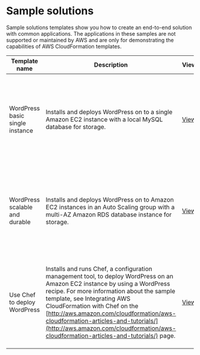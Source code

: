 # Sample solutions<a name="sample-templates-applications-ap-southeast-1"></a>

Sample solutions templates show you how to create an end\-to\-end solution with common applications\. The applications in these samples are not supported or maintained by AWS and are only for demonstrating the capabilities of AWS CloudFormation templates\.

| Template name                   | Description                                                                                                                                                                                                                                                                                                                                                                                                        | View                                                                                                                       | View in Designer                                                                                                                                                                                                                     | Launch                                                                                                                                                                                                                                                                                                                                                                                                                                                                                                       |
| ------------------------------- | ------------------------------------------------------------------------------------------------------------------------------------------------------------------------------------------------------------------------------------------------------------------------------------------------------------------------------------------------------------------------------------------------------------------ | -------------------------------------------------------------------------------------------------------------------------- | ------------------------------------------------------------------------------------------------------------------------------------------------------------------------------------------------------------------------------------ | ------------------------------------------------------------------------------------------------------------------------------------------------------------------------------------------------------------------------------------------------------------------------------------------------------------------------------------------------------------------------------------------------------------------------------------------------------------------------------------------------------------ |
| WordPress basic single instance | Installs and deploys WordPress on to a single Amazon EC2 instance with a local MySQL database for storage\.                                                                                                                                                                                                                                                                                                        | [View](https://s3.ap-southeast-1.amazonaws.com/cloudformation-templates-ap-southeast-1/WordPress_Single_Instance.template) | [View in Designer](https://console.aws.amazon.com/cloudformation/designer/home?region=ap-southeast-1&templateURL=https://s3.ap-southeast-1.amazonaws.com/cloudformation-templates-ap-southeast-1/WordPress_Single_Instance.template) | [https://console.aws.amazon.com/cloudformation/home?region=ap-southeast-1#/stacks/new?stackName=WordPress-sample-basic&templateURL=https://s3.ap-southeast-1.amazonaws.com/cloudformation-templates-ap-southeast-1/WordPress_Single_Instance.template](https://console.aws.amazon.com/cloudformation/home?region=ap-southeast-1#/stacks/new?stackName=WordPress-sample-basic&templateURL=https://s3.ap-southeast-1.amazonaws.com/cloudformation-templates-ap-southeast-1/WordPress_Single_Instance.template) |
| WordPress scalable and durable  | Installs and deploys WordPress on to Amazon EC2 instances in an Auto Scaling group with a multi\-AZ Amazon RDS database instance for storage\.                                                                                                                                                                                                                                                                     | [View](https://s3.ap-southeast-1.amazonaws.com/cloudformation-templates-ap-southeast-1/WordPress_Multi_AZ.template)        | [View in Designer](https://console.aws.amazon.com/cloudformation/designer/home?region=ap-southeast-1&templateURL=https://s3.ap-southeast-1.amazonaws.com/cloudformation-templates-ap-southeast-1/WordPress_Multi_AZ.template)        | [https://console.aws.amazon.com/cloudformation/home?region=ap-southeast-1#/stacks/new?stackName=WordPress-sample-scalable&templateURL=https://s3.ap-southeast-1.amazonaws.com/cloudformation-templates-ap-southeast-1/WordPress_Multi_AZ.template](https://console.aws.amazon.com/cloudformation/home?region=ap-southeast-1#/stacks/new?stackName=WordPress-sample-scalable&templateURL=https://s3.ap-southeast-1.amazonaws.com/cloudformation-templates-ap-southeast-1/WordPress_Multi_AZ.template)         |
| Use Chef to deploy WordPress    | Installs and runs Chef, a configuration management tool, to deploy WordPress on an Amazon EC2 instance by using a WordPress recipe\. For more information about the sample template, see Integrating AWS CloudFormation with Chef on the [http://aws.amazon.com/cloudformation/aws-cloudformation-articles-and-tutorials/](http://aws.amazon.com/cloudformation/aws-cloudformation-articles-and-tutorials/) page\. | [View](https://s3.ap-southeast-1.amazonaws.com/cloudformation-templates-ap-southeast-1/WordPress_Chef.template)            | [View in Designer](https://console.aws.amazon.com/cloudformation/designer/home?region=ap-southeast-1&templateURL=https://s3.ap-southeast-1.amazonaws.com/cloudformation-templates-ap-southeast-1/WordPress_Chef.template)            | [https://console.aws.amazon.com/cloudformation/home?region=ap-southeast-1#/stacks/new?stackName=Chef-Local-mode-sample&templateURL=https://s3.ap-southeast-1.amazonaws.com/cloudformation-templates-ap-southeast-1/WordPress_Chef.template](https://console.aws.amazon.com/cloudformation/home?region=ap-southeast-1#/stacks/new?stackName=Chef-Local-mode-sample&templateURL=https://s3.ap-southeast-1.amazonaws.com/cloudformation-templates-ap-southeast-1/WordPress_Chef.template)                       |
